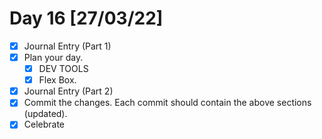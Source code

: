 # Day 16 [27/03/22]

- [x] Journal Entry (Part 1)
- [x] Plan your day.
  - [x] DEV TOOLS
  - [x] Flex Box.
- [x] Journal Entry (Part 2)
- [x] Commit the changes. Each commit should contain the above sections (updated).
- [x] Celebrate
<!-- [x] to tick -->
